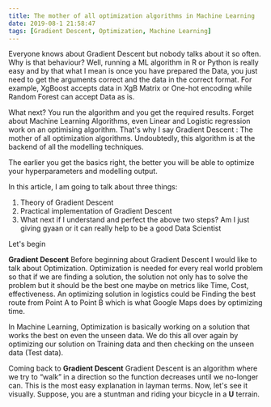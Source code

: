 ```yaml
---
title: The mother of all optimization algorithms in Machine Learning
date: 2019-08-1 21:58:47
tags: [Gradient Descent, Optimization, Machine Learning]
---
```


Everyone knows about Gradient Descent but nobody talks about it so often. Why is that behaviour? Well, running a ML algorithm in R or Python is really easy and by that what I mean is once you have prepared the Data, you just need to get the arguments correct and the data in the correct format. For example, XgBoost accepts data in XgB Matrix or One-hot encoding while Random Forest can accept Data as is. 

What next? You run the algorithm and you get the required results. Forget about Machine Learning Algorithms, even Linear and Logistic regression work on an optimising algorithm. That's why I say Gradient Descent : The mother of all optimization algorithms. Undoubtedly, this algorithm is at the backend of all the modelling techniques.

The earlier you get the basics right, the better you will be able to optimize your hyperparameters and modelling output.

In this article, I am going to talk about three things:
1. Theory of Gradient Descent
1. Practical implementation of Gradient Descent
1. What next if I understand and perfect the above two steps? Am I just giving gyaan or it can really help to be a good Data Scientist

Let's begin

**Gradient Descent**
Before beginning about Gradient Descent I would like to talk about Optimization. Optimization is needed for every real world problem so that if we are finding a solution, the solution not only has to solve the problem but it should be the best one maybe on metrics like Time, Cost, effectiveness. An optimizing solution in logistics could be Finding the best route from Point A to Point B which is what Google Maps does by optimizing time.

In Machine Learning, Optimization is basically working on a solution that works the best on even the unseen data. We do this all over again by optimizing our solution on Training data and then checking on the unseen data (Test data).

Coming back to **Gradient Descent**
Gradient Descent is an algorithm where we try to “walk” in a direction so the function decreases until we no-longer can. This is the most easy explanation in layman terms. Now, let's see it visually. Suppose, you are a stuntman and riding your bicycle in a **U** terrain.



